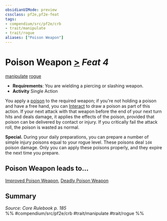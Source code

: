 ```yaml
---
obsidianUIMode: preview
cssclass: pf2e,pf2e-feat
tags:
- compendium/src/pf2e/crb
- trait/manipulate
- trait/rogue
aliases: ["Poison Weapon"]
---
```

# Poison Weapon  [>](../../rules/core-rulebook/chapter-9-playing-the-game.md#Actions "Single Action") *Feat 4*  
[manipulate](../../rules/traits/manipulate.md)  [rogue](../../rules/traits/rogue.md)  

- **Requirements**: You are wielding a piercing or slashing weapon.
- **Activity** Single Action

You apply a [poison](../../rules/traits/poison.md) to the required weapon; if you're not holding a poison and have a free hand, you can [Interact](../../rules/actions/interact.md) to draw a poison as part of this action. If your next attack with that weapon before the end of your next turn hits and deals damage, it applies the effects of the poison, provided that poison can be delivered by contact or injury. If you critically fail the attack roll, the poison is wasted as normal.

**Special.** During your daily preparations, you can prepare a number of simple injury poisons equal to your rogue level. These poisons deal `1d4` poison damage. Only you can apply these poisons properly, and they expire the next time you prepare.

## Poison Weapon leads to...

[Improved Poison Weapon](improved-poison-weapon.md), [Deadly Poison Weapon](deadly-poison-weapon-aoa5.md)

## Summary

*Source: Core Rulebook p. 185*  
%% #compendium/src/pf2e/crb #trait/manipulate #trait/rogue %%